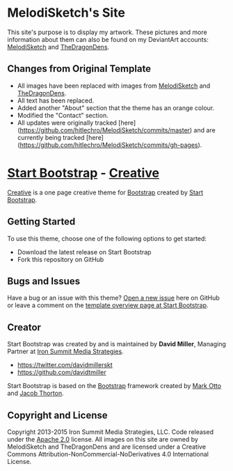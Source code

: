 # MelodiSketch's Site

This site's purpose is to display my artwork. These pictures and more information about them can also be found on my DeviantArt accounts: [MelodiSketch](http://melodisketch.deviantart.com/) and [TheDragonDens](http://thedragondens.deviantart.com/).

## Changes from Original Template

* All images have been replaced with images from [MelodiSketch](http://melodisketch.deviantart.com/) and [TheDragonDens](http://thedragondens.deviantart.com/).
* All text has been replaced.
* Added another "About" section that the theme has an orange colour.
* Modified the "Contact" section.
* All updates were originally tracked [here] (https://github.com/hitlechro/MelodiSketch/commits/master) and are currently being tracked [here] (https://github.com/hitlechro/MelodiSketch/commits/gh-pages).

# [Start Bootstrap](http://startbootstrap.com/) - [Creative](http://startbootstrap.com/template-overviews/creative/)

[Creative](http://startbootstrap.com/template-overviews/creative/) is a one page creative theme for [Bootstrap](http://getbootstrap.com/) created by [Start Bootstrap](http://startbootstrap.com/).

## Getting Started

To use this theme, choose one of the following options to get started:
* Download the latest release on Start Bootstrap
* Fork this repository on GitHub

## Bugs and Issues

Have a bug or an issue with this theme? [Open a new issue](https://github.com/IronSummitMedia/startbootstrap-creative/issues) here on GitHub or leave a comment on the [template overview page at Start Bootstrap](http://startbootstrap.com/template-overviews/creative/).

## Creator

Start Bootstrap was created by and is maintained by **David Miller**, Managing Partner at [Iron Summit Media Strategies](http://www.ironsummitmedia.com/).

* https://twitter.com/davidmillerskt
* https://github.com/davidtmiller

Start Bootstrap is based on the [Bootstrap](http://getbootstrap.com/) framework created by [Mark Otto](https://twitter.com/mdo) and [Jacob Thorton](https://twitter.com/fat).

## Copyright and License

Copyright 2013-2015 Iron Summit Media Strategies, LLC. Code released under the [Apache 2.0](https://github.com/IronSummitMedia/startbootstrap-creative/blob/gh-pages/LICENSE) license.
All images on this site are owned by MelodiSketch and TheDragonDens and are licensed under a Creative Commons Attribution-NonCommercial-NoDerivatives 4.0 International License.